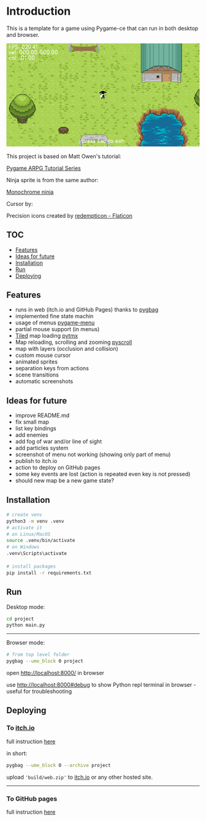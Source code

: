 # Introduction

This is a template for a game using Pygame-ce that can run in both desktop and browser.

![screenshot](screenshots/screenshot.png)

This project is based on Matt Owen's tutorial:

[Pygame ARPG Tutorial Series](https://www.youtube.com/watch?v=a1NIscbsmKo&list=PLLdd2IQ6qKU7OAOpVdaK304D_BGSOw3iW&pp=iAQB)

Ninja sprite is from the same author:

[Monochrome ninja](https://mowen88.itch.io/monochrome-ninjaa)

Cursor by:

Precision icons created by [redempticon - Flaticon](https://www.flaticon.com/free-icons/precision)

## TOC

* [Features](#features)
* [Ideas for future](#ideas-for-future)
* [Installation](#installation)
* [Run](#run)
* [Deploying](#deploying)

## Features

* runs in web (itch.io and GitHub Pages) thanks to [pygbag](https://pygame-web.github.io/)
* implemented fine state machin
* usage of menus [pygame-menu](https://github.com/ppizarror/pygame-menu)
* partial mouse support (in menus)
* [Tiled](https://www.mapeditor.org/) map loading [pytmx](https://github.com/bitcraft/pytmx)
* Map reloading, scrolling and zooming [pyscroll](https://github.com/bitcraft/pyscroll)
* map with layers (occlusion and collision)
* custom mouse cursor
* animated sprites
* separation keys from actions
* scene transitions
* automatic screenshots

## Ideas for future

* improve README.md
* fix small map
* list key bindings
* add enemies
* add fog of war and/or line of sight
* add particles system
* screenshot of menu not working (showing only part of menu)
* publish to itch.io
* action to deploy on GitHub pages
* some key events are lost (action is repeated even key is not pressed)
* should new map be a new game state?

## Installation

```bash
# create venv
python3 -m venv .venv
# activate it
# on Linux/MacOS
source .venv/bin/activate
# on Windows
.venv\Scripts\activate

# install packages
pip install -r requirements.txt
```

## Run

Desktop mode:

```bash
cd project
python main.py
```

***

Browser mode:

```bash
# from top level folder
pygbag --ume_block 0 project
```

open [http://localhost:8000/](http://localhost:8000/) in browser

use [http://localhost:8000#debug](http://localhost:8000/debug) to show Python repl terminal in browser - useful for troubleshooting

## Deploying

### To [itch.io](https://itch.io/)

full instruction [here](https://pygame-web.github.io/wiki/pygbag/itch.io/)

in short:

```bash
pygbag --ume_block 0 --archive project
```

upload `'build/web.zip'` to [itch.io](https://itch.io/) or any other hosted site.

***

### To GitHub pages

full instruction [here](https://pygame-web.github.io/wiki/pygbag/github.io/)
